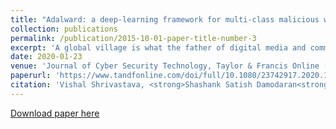 ```yaml
---
title: "Adalward: a deep-learning framework for multi-class malicious webpage detection"
collection: publications
permalink: /publication/2015-10-01-paper-title-number-3
excerpt: 'A global village is what the father of digital media and communications, Marshall McLuhan had dreamt of in the late 1970s. In June 2017, reaching over 51.7% of the global population, the Internet has made it a reality. In past couple of decades, with upsurge of wireless communication technologies, the Internet has spread its web to connect all corners of the world. Its undeniable merits aside, interconnectivity on such a massive scale ushered in a whole new era of rampant malfeasance, characterized by an ever-increasing rate of cyber-crimes. Intrinsically, cyber-security researchers around the globe have been trying to develop several effective mechanisms to deal with the threats posed by cybercriminals. In this paper, we are presenting Adalward – a five-layer deep-learning framework, which has the potential for overcoming most of the challenges faced by such existing systems. Unique framework of Adalward allows it to utilize both static and dynamic web features for making accurate classification decisions with unmatched efficiency. Adalward was trained on one million labelled URLs obtained from numerous trustworthy sources. By the end of its training phase, Adalward achieved an overall detection accuracy of 99.76%, with a negligible false-positive rate of 0.10% and a nominal false-negative rate of 0.14%.'
date: 2020-01-23
venue: 'Journal of Cyber Security Technology, Taylor & Francis Online (UK)'
paperurl: 'https://www.tandfonline.com/doi/full/10.1080/23742917.2020.1714195'
citation: 'Vishal Shrivastava, <strong>Shashank Satish Damodaran<strong> & Megha Kamble (2020) <strong>Adalward:</strong> a deep-learning framework for multi-class malicious webpage detection, <i>Journal of Cyber Security Technology</i>, 4:3, 153-195'<br>
---
```


[Download paper here](https://www.tandfonline.com/doi/full/10.1080/23742917.2020.1714195)
